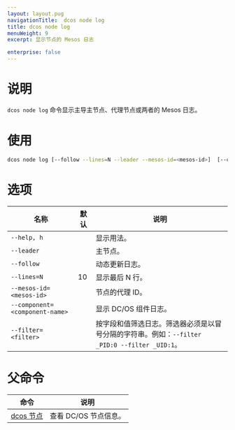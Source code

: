```yaml
---
layout: layout.pug
navigationTitle:  dcos node log
title: dcos node log
menuWeight: 9
excerpt: 显示节点的 Mesos 日志

enterprise: false
---
```



# 说明
`dcos node log` 命令显示主导主节点、代理节点或两者的 Mesos 日志。

# 使用

```bash
dcos node log [--follow --lines=N --leader --mesos-id=<mesos-id>]  [--component=<component-name> --filter=<filter>...]
```

# 选项

| 名称 | 默认 | 说明 |
|---------|-------------|-------------|
| `--help, h` | | 显示用法。 |
| `--leader` | | 主节点。|
| `--follow` | | 动态更新日志。|
| `--lines=N` | 10 | 显示最后 N 行。|
| `--mesos-id=<mesos-id>` | | 节点的代理 ID。|
| `--component=<component-name>` | | 显示 DC/OS 组件日志。|
| `--filter=<filter>` | | 按字段和值筛选日志。筛选器必须是以冒号分隔的字符串。例如：`--filter _PID:0 --filter _UID:1`。|

# 父命令

| 命令 | 说明 |
|---------|-------------|
| [dcos 节点](/cn/1.12/cli/command-reference/dcos-node/) | 查看 DC/OS 节点信息。|
